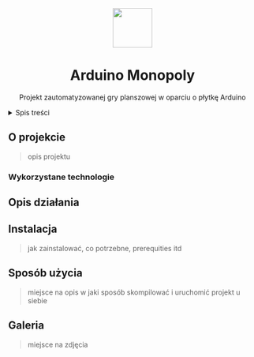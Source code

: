 <div align=center>
  <img src="https://i.imgur.com/kmK7sYT.png" width=80 heigh=80>
  <h1>Arduino Monopoly</h1>
  <p>Projekt zautomatyzowanej gry planszowej w oparciu o płytkę Arduino</p>
</div>

<details>
  <summary>Spis treści</summary>
  <ol>
    <li>
      <a href="#o-projekcie">O projekcie</a>
      <ul>
        <li><a href="#wykorzystane-technologie">Wykorzystane technologie</a></li>
      </ul>
    </li>
    <li>
      <a href="#opis-dzialania">Opis działania</a>
    </li>
    <li>
     <a href="#instalacja">Instalacja</a>
    </li>
    <li>
     <a href="#sposób-użycia">Sposób użycia</a>
    </li>
    <li>
     <a href="#galeria">Galeria</a>
    </li>
  </ol>
</details>

## O projekcie
> opis projektu

### Wykorzystane technologie


## Opis działania


## Instalacja
> jak zainstalować, co potrzebne, prerequities itd

## Sposób użycia
> miejsce na opis w jaki sposób skompilować i uruchomić projekt u siebie

## Galeria

> miejsce na zdjęcia
